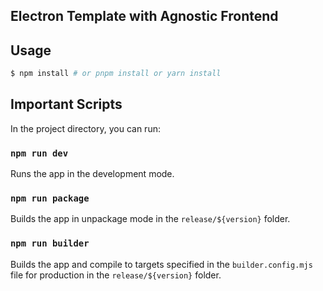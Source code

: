 ## Electron Template with Agnostic Frontend

## Usage

```bash
$ npm install # or pnpm install or yarn install
```

## Important Scripts

In the project directory, you can run:

### `npm run dev`

Runs the app in the development mode.<br>

### `npm run package`

Builds the app in unpackage mode in the `release/${version}` folder.<br>

### `npm run builder`

Builds the app and compile to targets specified in the `builder.config.mjs` file for production in the `release/${version}` folder.<br>

